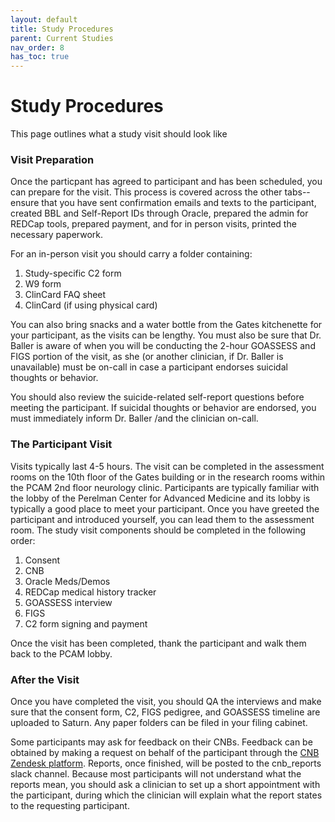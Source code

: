```yaml
---
layout: default
title: Study Procedures
parent: Current Studies
nav_order: 8
has_toc: true
---
```


# Study Procedures
This page outlines what a study visit should look like

### Visit Preparation
Once the particpant has agreed to participant and has been scheduled, you can prepare for the visit. This process is covered across the other tabs--ensure that you have sent confirmation emails and texts to the participant, created BBL and Self-Report IDs through Oracle, prepared the admin for REDCap tools, prepared payment, and for in person visits, printed the necessary paperwork. 

For an in-person visit you should carry a folder containing: 

1. Study-specific C2 form
2. W9 form
3. ClinCard FAQ sheet
4. ClinCard (if using physical card)

You can also bring snacks and a water bottle from the Gates kitchenette for your participant, as the visits can be lengthy. You must also be sure that Dr. Baller is aware of when you will be conducting the 2-hour GOASSESS and FIGS portion of the visit, as she (or another clinician, if Dr. Baller is unavailable) must be on-call in case a participant endorses suicidal thoughts or behavior. 

You should also review the suicide-related self-report questions before meeting the participant. If suicidal thoughts or behavior are endorsed, you must immediately inform Dr. Baller /and the clinician on-call.

### The Participant Visit
Visits typically last 4-5 hours. The visit can be completed in the assessment rooms on the 10th floor of the Gates building or in the research rooms within the PCAM 2nd floor neurology clinic. Participants are typically familiar with the lobby of the Perelman Center for Advanced Medicine and its lobby is typically a good place to meet your participant. Once you have greeted the participant and introduced yourself, you can lead them to the assessment room. The study visit components should be completed in the following order:

1. Consent
2. CNB
3. Oracle Meds/Demos
4. REDCap medical history tracker
5. GOASSESS interview
6. FIGS
7. C2 form signing and payment

Once the visit has been completed, thank the participant and walk them back to the PCAM lobby. 

### After the Visit
Once you have completed the visit, you should QA the interviews and make sure that the consent form, C2, FIGS pedigree, and GOASSESS timeline are uploaded to Saturn. Any paper folders can be filed in your filing cabinet. 

Some participants may ask for feedback on their CNBs. Feedback can be obtained by making a request on behalf of the participant through the [CNB Zendesk platform](https://webcnp.zendesk.com/hc/en-us/requests/new?ticket_form_id=9067816727956). Reports, once finished, will be posted to the cnb_reports slack channel. Because most participants will not understand what the reports mean, you should ask a clinician to set up a short appointment with the participant, during which the clinician will explain what the report states to the requesting participant. 
